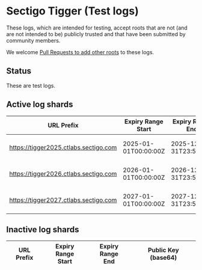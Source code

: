 # Sectigo Tigger (Test logs)

These logs, which are intended for testing, accept roots that are not (and are not intended to be) publicly trusted and that have been submitted by community members.

We welcome [Pull Requests to add other roots](/CONTRIBUTING.md) to these logs.

## Status

These are test logs.

## Active log shards

| URL Prefix | Expiry Range<br>Start | Expiry Range<br>End | Public Key (base64) |
|------------|-----------------------|---------------------|---------------------|
| https://tigger2025.ctlabs.sectigo.com | 2025-01-01T00:00:00Z | 2025-12-31T23:59:59Z | `MFkwEwYHKoZIzj0CAQYIKoZIzj0DAQc`<br>`DQgAEyc0ly2S89/mbHngFzMOdgQDUEW`<br>`Wtb7BWTu8foA6qwh0yXR1jhTt2WkPQh`<br>`K+j0omdiKEizysoElQGCAMiYe5LPg==` |
| https://tigger2026.ctlabs.sectigo.com | 2026-01-01T00:00:00Z | 2026-12-31T23:59:59Z | `MFkwEwYHKoZIzj0CAQYIKoZIzj0DAQc`<br>`DQgAEdh/cBL5t5uz1BRtpazOxuJfUTA`<br>`QEwo/MtjyzdJqeFETFdjBKJxbOcQcQA`<br>`hFrp7Ef1Zv998p0V2Rj9lloFDt9YA==` |
| https://tigger2027.ctlabs.sectigo.com | 2027-01-01T00:00:00Z | 2027-12-31T23:59:59Z | `MFkwEwYHKoZIzj0CAQYIKoZIzj0DAQc`<br>`DQgAEtgd6K1O2eC+m8NHQwud/88kVUv`<br>`RlY6R74OadAamS8203Y/EhLtX7clvh/`<br>`VLbDD7Je+lbNe29R8WgTlT2E4Q0Ow==` |

## Inactive log shards

| URL Prefix | Expiry Range<br>Start | Expiry Range<br>End | Public Key (base64) |
|------------|-----------------------|---------------------|---------------------|
